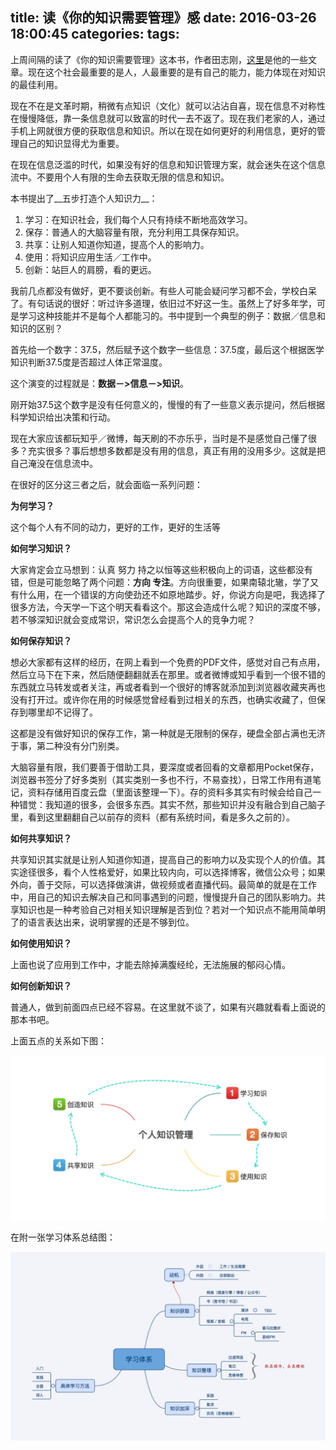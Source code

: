 title: 读《你的知识需要管理》感
date: 2016-03-26 18:00:45
categories:
tags:
---
上周间隔的读了《你的知识需要管理》这本书，作者田志刚，[这里](http://www.kmcenter.org/html/tianzhigang/)是他的一些文章。现在这个社会最重要的是人，人最重要的是有自己的能力，能力体现在对知识的最佳利用。

现在不在是文革时期，稍微有点知识（文化）就可以沾沾自喜，现在信息不对称性在慢慢降低，靠一条信息就可以致富的时代一去不返了。现在我们老家的人，通过手机上网就很方便的获取信息和知识。所以在现在如何更好的利用信息，更好的管理自己的知识显得尤为重要。

在现在信息泛滥的时代，如果没有好的信息和知识管理方案，就会迷失在这个信息流中。不要用个人有限的生命去获取无限的信息和知识。

本书提出了__五步打造个人知识力__：

1. 学习：在知识社会，我们每个人只有持续不断地高效学习。
2. 保存：普通人的大脑容量有限，充分利用工具保存知识。
3. 共享：让别人知道你知道，提高个人的影响力。
4. 使用：将知识应用生活／工作中。
5. 创新：站巨人的肩膀，看的更远。

我前几点都没有做好，更不要谈创新。有些人可能会疑问学习都不会，学校白呆了。有句话说的很好：听过许多道理，依旧过不好这一生。虽然上了好多年学，可是学习这种技能并不是每个人都能习的。书中提到一个典型的例子：数据／信息和知识的区别？

首先给一个数字：37.5，然后赋予这个数字一些信息：37.5度，最后这个根据医学知识判断37.5度是否超过人体正常温度。

这个演变的过程就是：__数据－>信息－>知识__。

刚开始37.5这个数字是没有任何意义的，慢慢的有了一些意义表示提问，然后根据科学知识给出决策和行动。

现在大家应该都玩知乎／微博，每天刷的不亦乐乎，当时是不是感觉自己懂了很多？充实很多？事后想想多数都是没有用的信息，真正有用的没用多少。这就是把自己淹没在信息流中。

在很好的区分这三者之后，就会面临一系列问题：

__为何学习？__

这个每个人有不同的动力，更好的工作，更好的生活等

__如何学习知识？__

大家肯定会立马想到：认真 努力 持之以恒等这些积极向上的词语，这些都没有错，但是可能忽略了两个问题：__方向 专注__。方向很重要，如果南辕北辙，学了又有什么用，在一个错误的方向使劲还不如原地踏步。好，你说方向是吧，我选择了很多方法，今天学一下这个明天看看这个。那这会造成什么呢？知识的深度不够，若不够深知识就会变成常识，常识怎么会提高个人的竞争力呢？

__如何保存知识？__

想必大家都有这样的经历，在网上看到一个免费的PDF文件，感觉对自己有点用，然后立马下在下来，然后随便翻翻就丢在那里。或者微博或知乎看到一个很不错的东西就立马转发或者关注，再或者看到一个很好的博客就添加到浏览器收藏夹再也没有打开过。或许你在用的时候感觉曾经看到过相关的东西，也确实收藏了，但保存到哪里却不记得了。

这都是没有做好知识的保存工作，第一种就是无限制的保存，硬盘全部占满也无济于事，第二种没有分门别类。

大脑容量有限，我们要善于借助工具，要深度或者回看的文章都用Pocket保存，浏览器书签分了好多类别（其实类别一多也不行，不易查找），日常工作用有道笔记，资料存储用百度云盘（里面该整理一下）。存的资料多其实有时候会给自己一种错觉：我知道的很多，会很多东西。其实不然，那些知识并没有融合到自己脑子里，看到这里翻翻自己以前存的资料（都有系统时间，看是多久之前的）。

__如何共享知识？__

共享知识其实就是让别人知道你知道，提高自己的影响力以及实现个人的价值。其实途径很多，看个人性格爱好，如果比较内向，可以选择博客，微信公众号；如果外向，善于交际，可以选择做演讲，做视频或者直播代码。最简单的就是在工作中，用自己的知识去解决自己和同事遇到的问题，慢慢提升自己的团队影响力。共享知识也是一种考验自己对相关知识理解是否到位？若对一个知识点不能用简单明了的语言表达出来，说明掌握的还是不够到位。

__如何使用知识？__

上面也说了应用到工作中，才能去除掉满腹经纶，无法施展的郁闷心情。

__如何创新知识？__

普通人，做到前面四点已经不容易。在这里就不谈了，如果有兴趣就看看上面说的那本书吧。

上面五点的关系如下图：

![img](/assets/images/pkm.png)

在附一张学习体系总结图：

![img](/assets/images/xuexi.png)





























